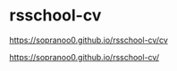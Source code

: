 
# rsschool-cv

https://sopranoo0.github.io/rsschool-cv/cv

https://sopranoo0.github.io/rsschool-cv/
